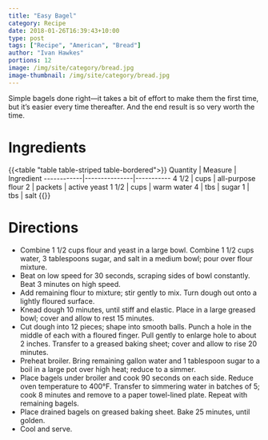 ```yaml
---
title: "Easy Bagel"
category: Recipe
date: 2018-01-26T16:39:43+10:00
type: post
tags: ["Recipe", "American", "Bread"]
author: "Ivan Hawkes"
portions: 12
image: /img/site/category/bread.jpg
image-thumbnail: /img/site/category/bread.jpg
---
```


Simple bagels done right—it takes a bit of effort to make them the first time, but it’s easier every time thereafter. And the end result is so very worth the time.
<!--more-->

# Ingredients

{{<table "table table-striped table-bordered">}}
Quantity	| Measure 		| Ingredient
------------|---------------|-----------
4 1/2 		| cups 			| all-purpose flour
2 			| packets 		| active yeast
1 1/2 		| cups			| warm water
4			| tbs 			| sugar
1			| tbs			| salt
{{</table>}}

# Directions

* Combine 1 1/2 cups flour and yeast in a large bowl. Combine 1 1/2 cups water, 3 tablespoons sugar, and salt in a medium bowl; pour over flour mixture.
* Beat on low speed for 30 seconds, scraping sides of bowl constantly. Beat 3 minutes on high speed.
* Add remaining flour to mixture; stir gently to mix. Turn dough out onto a lightly floured surface.
* Knead dough 10 minutes, until stiff and elastic. Place in a large greased bowl; cover and allow to rest 15 minutes.
* Cut dough into 12 pieces; shape into smooth balls. Punch a hole in the middle of each with a floured finger. Pull gently to enlarge hole to about 2 inches. Transfer to a greased baking sheet; cover and allow to rise 20 minutes.
* Preheat broiler. Bring remaining gallon water and 1 tablespoon sugar to a boil in a large pot over high heat; reduce to a simmer.
* Place bagels under broiler and cook 90 seconds on each side. Reduce oven temperature to 400°F. Transfer to simmering water in batches of 5; cook 8 minutes and remove to a paper towel-lined plate. Repeat with remaining bagels.
* Place drained bagels on greased baking sheet. Bake 25 minutes, until golden.
* Cool and serve.